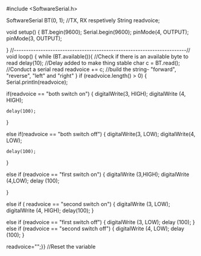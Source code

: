 #include <SoftwareSerial.h>

SoftwareSerial BT(0, 1); //TX, RX respetively
String readvoice;

void setup() {
 BT.begin(9600);
 Serial.begin(9600);
  pinMode(4, OUTPUT);
  pinMode(3, OUTPUT);

}
//-----------------------------------------------------------------------// 
void loop() {
  while (BT.available()){  //Check if there is an available byte to read
  delay(10); //Delay added to make thing stable
  char c = BT.read(); //Conduct a serial read
  readvoice += c; //build the string- "forward", "reverse", "left" and "right"
  } 
  if (readvoice.length() > 0) {
    Serial.println(readvoice);

  if(readvoice == "both switch on")
  {
    digitalWrite(3, HIGH);
    digitalWrite (4, HIGH);
 
    delay(100);
  }

  else if(readvoice == "both switch off")
  {
    digitalWrite(3, LOW);
    digitalWrite(4, LOW);

    delay(100);
  }

  else if (readvoice == "first switch on")
  {
    digitalWrite (3,HIGH);
    digitalWrite (4,LOW);
   delay (100);
  
  }

 else if ( readvoice == "second switch on")
 {
   digitalWrite (3, LOW);
   digitalWrite (4, HIGH);
    delay(100);
 }

 else if (readvoice == "first switch off")
 {
   digitalWrite (3, LOW);
   delay (100);
 }
 else if (readvoice == "second switch off")
 {
   digitalWrite (4, LOW);
   delay (100);
 }
  

 readvoice="";}} //Reset the variable
